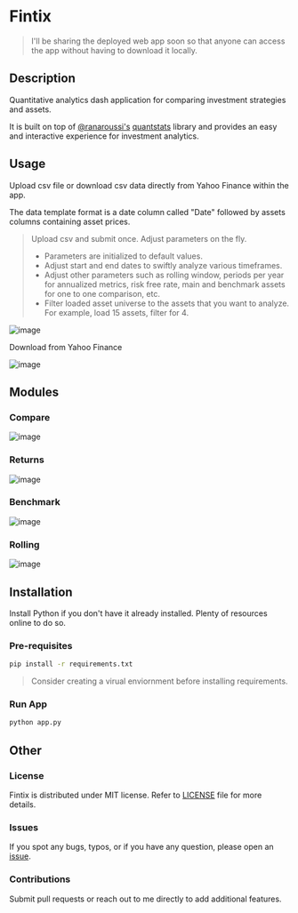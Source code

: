 # Fintix
> I'll be sharing the deployed web app soon so that anyone can access the app without having to download it locally. 

## Description
Quantitative analytics dash application for comparing investment strategies and assets. 

It is built on top of [@ranaroussi's](https://github.com/ranaroussi) [quantstats](https://github.com/ranaroussi/quantstats) library and provides an easy and interactive experience for investment analytics. 

## Usage
Upload csv file or download csv data directly from Yahoo Finance within the app. 

The data template format is a date column called "Date" followed by assets columns containing asset prices.

> Upload csv and submit once. Adjust parameters on the fly. 
> - Parameters are initialized to default values.
> - Adjust start and end dates to swiftly analyze various timeframes.
> - Adjust other parameters such as rolling window, periods per year for annualized metrics, risk free rate, main and benchmark assets for one to one comparison, etc.
> - Filter loaded asset universe to the assets that you want to analyze. For example, load 15 assets, filter for 4.

![image](https://user-images.githubusercontent.com/85497151/232108688-53f2ccbf-c340-45fe-886a-f29bccc197cf.png)

Download from Yahoo Finance

![image](https://user-images.githubusercontent.com/85497151/232109247-29ec6a3e-251f-4d94-9e35-73d6b9af66cc.png)

## Modules
### Compare
![image](https://user-images.githubusercontent.com/85497151/232109489-b3e27e4c-b2dd-4411-9165-c0ab99f7de95.png)

### Returns
![image](https://user-images.githubusercontent.com/85497151/232109535-9533f4f1-3547-4a9f-a650-99d60824ffe1.png)

### Benchmark
![image](https://user-images.githubusercontent.com/85497151/232109616-a9ffd11a-fd1f-4808-9dc7-76783417ed5a.png)

### Rolling
![image](https://user-images.githubusercontent.com/85497151/232109669-9c72d70d-da99-4d58-8e15-4f8fb60d3793.png)

## Installation
Install Python if you don't have it already installed. Plenty of resources online to do so.
### Pre-requisites
```bash
pip install -r requirements.txt
```
> Consider creating a virual enviornment before installing requirements. 

### Run App
```bash
python app.py
```
## Other
### License
Fintix is distributed under MIT license. Refer to [LICENSE](https://github.com/marcynn/Fintix/blob/main/LICENSE) file for more details.
### Issues
If you spot any bugs, typos, or if you have any question, please open an [issue](https://github.com/marcynn/Fintix/issues).
### Contributions
Submit pull requests or reach out to me directly to add additional features.
